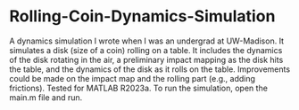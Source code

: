 # Rolling-Coin-Dynamics-Simulation
A dynamics simulation I wrote when I was an undergrad at UW-Madison. It simulates a disk (size of a coin) rolling on a table. It includes the dynamics of the disk rotating in the air, a preliminary impact mapping as the disk hits the table, and the dynamics of the disk as it rolls on the table. Improvements could be made on the impact map and the rolling part (e.g., adding frictions).
Tested for MATLAB R2023a.
To run the simulation, open the main.m file and run.
